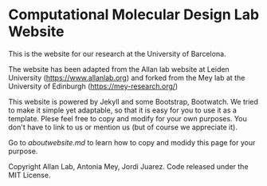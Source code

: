 # Computational Molecular Design Lab Website

This is the website for our research at the University of Barcelona.

The website has been adapted from the Allan lab website at Leiden University (https://www.allanlab.org) and forked from the Mey lab at the University of Edinburgh (https://mey-research.org/)

This website is powered by Jekyll and some Bootstrap, Bootwatch. We tried to make it simple yet adaptable, so that it is easy for you to use it as a template. Plese feel free to copy and modify for your own purposes.  You don't have to link to us or mention us (but of course we appreciate it).

Go to *aboutwebsite.md*  to learn how to copy and modidy this page for your purpose. 


Copyright Allan Lab, Antonia Mey, Jordi Juarez. Code released under the MIT License.


